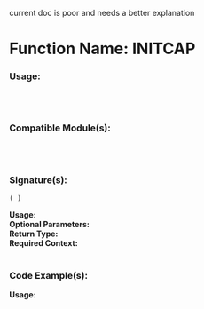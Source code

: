 current doc is poor and needs a better explanation

# Function Name: INITCAP

### Usage:

<br><br>

### Compatible Module(s):

<br><br>

### Signature(s):

```
( )
```
**Usage:**<br>
**Optional Parameters:**<br>
**Return Type:**<br>
**Required Context:**<br>
<br>


### Code Example(s):
**Usage:**<br>


```

```